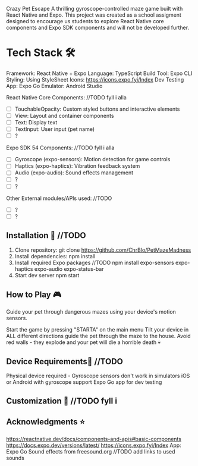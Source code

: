 Crazy Pet Escape
A thrilling gyroscope-controlled maze game built with React Native and Expo. 
This project was created as a school assigment designed to encourage us students to explore React Native core components and Expo SDK components and will not be developed further.

# Tech Stack 🛠 
Framework: React Native + Expo
Language: TypeScript
Build Tool: Expo CLI
Styling: Using StyleSheet
Icons: https://icons.expo.fyi/Index
Dev Testing App: Expo Go
Emulator: Android Studio

React Native Core Components: //TODO fyll i alla
- [ ] TouchableOpacity: Custom styled buttons and interactive elements
- [ ] View: Layout and container components
- [ ] Text: Display text
- [ ] TextInput: User input (pet name)
- [ ] ?

Expo SDK 54 Components: //TODO fyll i alla
- [ ] Gyroscope (expo-sensors): Motion detection for game controls
- [ ] Haptics (expo-haptics): Vibration feedback system
- [ ] Audio (expo-audio): Sound effects management
- [ ] ?
- [ ] ?

Other External modules/APIs used: //TODO
- [ ] ?
- [ ] ?

## Installation 🚀 //TODO
1. Clone repository:
git clone https://github.com/ChrBlo/PetMazeMadness
2. Install dependencies:
npm install
3. Install required Expo packages //TODO
npm install expo-sensors expo-haptics expo-audio expo-status-bar
4. Start dev server
npm start

## How to Play 🎮
Guide your pet through dangerous mazes using your device's motion sensors.

Start the game by pressing "STARTA" on the main menu
Tilt your device in ALL different directions guide the pet through the maze to the house.
Avoid red walls - they explode and your pet will die a horrible death 💀

## Device Requirements📱 //TODO
Physical device required - Gyroscope sensors don't work in simulators
iOS or Android with gyroscope support
Expo Go app for dev testing

## Customization 🔧 //TODO fyll i


## Acknowledgments ⭐ 
https://reactnative.dev/docs/components-and-apis#basic-components
https://docs.expo.dev/versions/latest/
https://icons.expo.fyi/Index
App: Expo Go
Sound effects from freesound.org //TODO add links to used sounds
